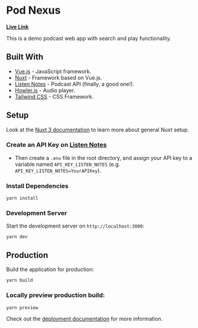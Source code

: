 # Pod Nexus

**[Live Link](https://podcast-web-player.onrender.com)**

This is a demo podcast web app with search and play functionality.

## Built With

- [Vue.js](https://vuejs.org/) - JavaScript framework.
- [Nuxt](https://nuxt.com) - Framework based on Vue.js.
- [Listen Notes](https://www.listennotes.com/) - Podcast API (finally, a good one!).
- [Howler.js](https://howlerjs.com/) - Audio player.
- [Tailwind CSS](https://tailwindcss.com) - CSS Framework.

## Setup

Look at the [Nuxt 3 documentation](https://nuxt.com/docs/getting-started/introduction) to learn more about general Nuxt setup.

### Create an API Key on [Listen Notes](https://www.listennotes.com/)

- Then create a <code>.env</code> file in the root directory, and assign your API key to a variable named <code>API_KEY_LISTEN_NOTES</code> (e.g. <code>API_KEY_LISTEN_NOTES=YourAPIKey</code>).

### Install Dependencies

```
yarn install
```

### Development Server

Start the development server on `http://localhost:3000`:

```
yarn dev
```

## Production

Build the application for production:

```
yarn build
```

### Locally preview production build:

```
yarn preview
```

Check out the [deployment documentation](https://nuxt.com/docs/getting-started/deployment) for more information.
